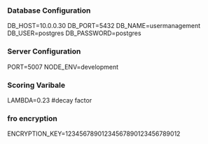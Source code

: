
### Database Configuration
DB_HOST=10.0.0.30
DB_PORT=5432
DB_NAME=usermanagement
DB_USER=postgres
DB_PASSWORD=postgres

### Server Configuration
PORT=5007
NODE_ENV=development

### Scoring Varibale
LAMBDA=0.23 #decay factor

### fro encryption
ENCRYPTION_KEY=12345678901234567890123456789012
